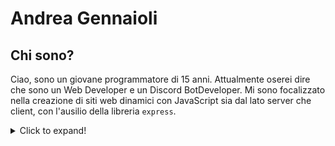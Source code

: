 # Andrea Gennaioli

## Chi sono?
Ciao, sono un giovane programmatore di 15 anni.
Attualmente oserei dire che sono un Web Developer e un Discord BotDeveloper.
Mi sono focalizzato nella creazione di siti web dinamici con JavaScript sia dal lato server che client, con l'ausilio della libreria `express`.

<details>
  <summary>Click to expand!</summary>
  
  ## Heading
  1. A numbered
  2. list
     * With some
     * Sub bullets
</details>
